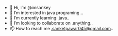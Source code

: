 - 👋 Hi, I’m @imsankey
- 👀 I’m interested in java programing...
- 🌱 I’m currently learning .java..
- 💞️ I’m looking to collaborate on .anything..
- 📫 How to reach me .sanketpawar045@gmail.com..

<!---
imsankey/imsankey is a ✨ special ✨ repository because its `README.md` (this file) appears on your GitHub profile.
You can click the Preview link to take a look at your changes.
--->
